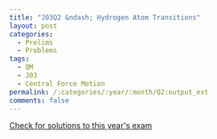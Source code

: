 ```yaml
---
title: "J03Q2 &ndash; Hydrogen Atom Transitions"
layout: post
categories:
  - Prelims
  - Problems
tags:
  - QM
  - J03
  - Central Force Motion
permalink: /:categories/:year/:month/Q2:output_ext
comments: false
---
```

<object data="2003J2Q.pdf" type="application/pdf" width="100%" height="500"></object>
<div class="message"><a href='https://princetonprelim.com/prelim/10/'>Check for solutions to this year's exam</a></div>